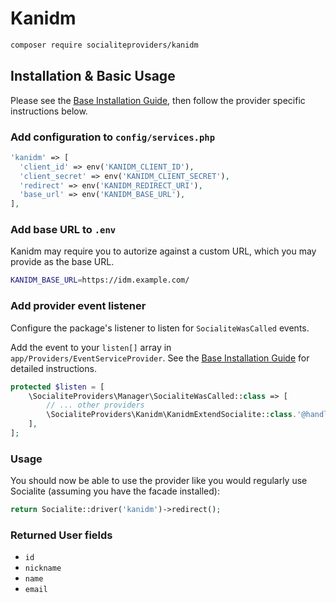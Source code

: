 # Kanidm

```bash
composer require socialiteproviders/kanidm
```

## Installation & Basic Usage

Please see the [Base Installation Guide](https://socialiteproviders.com/usage/), then follow the provider specific instructions below.

### Add configuration to `config/services.php`

```php
'kanidm' => [
  'client_id' => env('KANIDM_CLIENT_ID'),
  'client_secret' => env('KANIDM_CLIENT_SECRET'),
  'redirect' => env('KANIDM_REDIRECT_URI'),
  'base_url' => env('KANIDM_BASE_URL'),
],
```

### Add base URL to `.env`

Kanidm may require you to autorize against a custom URL, which you may provide as the base URL.

```bash
KANIDM_BASE_URL=https://idm.example.com/
```

### Add provider event listener

Configure the package's listener to listen for `SocialiteWasCalled` events.

Add the event to your `listen[]` array in `app/Providers/EventServiceProvider`. See the [Base Installation Guide](https://socialiteproviders.com/usage/) for detailed instructions.

```php
protected $listen = [
    \SocialiteProviders\Manager\SocialiteWasCalled::class => [
        // ... other providers
        \SocialiteProviders\Kanidm\KanidmExtendSocialite::class.'@handle',
    ],
];
```

### Usage

You should now be able to use the provider like you would regularly use Socialite (assuming you have the facade installed):

```php
return Socialite::driver('kanidm')->redirect();
```

### Returned User fields

- ``id``
- ``nickname``
- ``name``
- ``email``

